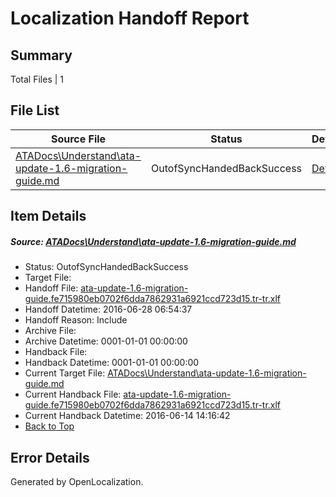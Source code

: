 # <a name='report-top'></a> Localization Handoff Report

## Summary
 Total Files | 1

## File List
 Source File | Status | Details 
 ----------- | ------ | ------- 
 [ATADocs\Understand\ata-update-1.6-migration-guide.md](https://github.com/Microsoft/ATADocs-pr/blob/e756cbc54c12cc09e3801850baca293495a1a1e2/ATADocs/Understand/ata-update-1.6-migration-guide.md) | OutofSyncHandedBackSuccess | [Details](#cbed991d201eed0a7124efb7e484cc6e222348da425)

## Item Details
##### <a name='cbed991d201eed0a7124efb7e484cc6e222348da425'></a> Source: [ATADocs\Understand\ata-update-1.6-migration-guide.md](https://github.com/Microsoft/ATADocs-pr/blob/e756cbc54c12cc09e3801850baca293495a1a1e2/ATADocs/Understand/ata-update-1.6-migration-guide.md)
* Status: OutofSyncHandedBackSuccess
* Target File: 
* Handoff File: [ata-update-1.6-migration-guide.fe715980eb0702f6dda7862931a6921ccd723d15.tr-tr.xlf](https://github.com/Microsoft/EM.handoff/blob/1aa579e5617b55b1e06b9ca74b416ddf3f388c80/ol-handoff/Microsoft/ATADocs-pr.tr-tr/master/ata-update-1.6-migration-guide.fe715980eb0702f6dda7862931a6921ccd723d15.tr-tr.xlf)
* Handoff Datetime: 2016-06-28 06:54:37
* Handoff Reason: Include
* Archive File: 
* Archive Datetime: 0001-01-01 00:00:00
* Handback File: 
* Handback Datetime: 0001-01-01 00:00:00
* Current Target File: [ATADocs\Understand\ata-update-1.6-migration-guide.md](https://github.com/Microsoft/ATADocs-pr.tr-tr/blob/c19e0c71c1bbb60c0b493625b18dcdef42da19e0/ATADocs/Understand/ata-update-1.6-migration-guide.md)
* Current Handback File: [ata-update-1.6-migration-guide.fe715980eb0702f6dda7862931a6921ccd723d15.tr-tr.xlf](https://github.com/Microsoft/EM.handback/blob/6bbd25980a1f543330e58651ebf0ca1bbce38315/ol-handback/Microsoft/ATADocs-pr.tr-tr/master/ata-update-1.6-migration-guide.fe715980eb0702f6dda7862931a6921ccd723d15.tr-tr.xlf)
* Current Handback Datetime: 2016-06-14 14:16:42
* [Back to Top](#report-top)


## Error Details

Generated by OpenLocalization.
